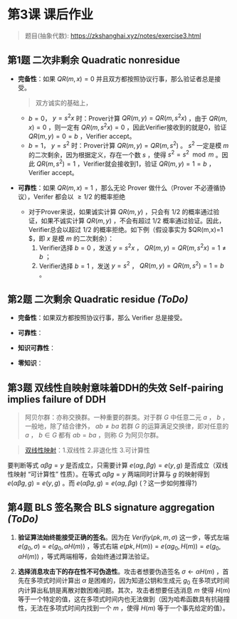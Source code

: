 # 第3课 课后作业

> 题目(抽象代数): https://zkshanghai.xyz/notes/exercise3.html


## 第1题 二次非剩余 Quadratic nonresidue

- **完备性**：如果 $QR(m, x)=0$ 并且双方都按照协议行事，那么验证者总是接受。

   > 双方诚实的基础上，

  - $b=0$， $y=s^2x$ 时：Prover计算 $QR(m,y)=QR(m,s^2x)$ ，由于 $QR(m,x)=0$ ，则一定有 $QR(m,s^2x)=0$ ，因此Verifier接收到的就是0，验证 $QR(m,y)=0=b$ ，Verifier accept。
  - $b=1$， $y = s^2$ 时：Prover计算 $QR(m,y)=QR(m,s^2)$ 。 $s^2$ 一定是模 $m$ 的二次剩余，因为根据定义，存在一个数 $s$ ，使得 $s^2 = s^2 \mod m$ 。因此 $QR(m,s^2)=1$ ，Verifier就会接收到1，验证 $QR(m,y)=1=b$ ，Verifier accept。

- **可靠性**：如果 $QR(m, x)=1$ ，那么无论 Prover 做什么（Prover 不必遵循协议），Verifer 都会以 $\geq 1 / 2$ 的概率拒绝

  - 对于Prover来说，如果诚实计算 $QR(m,y)$ ，只会有 $1/2$ 的概率通过验证，如果不诚实计算 $QR(m,y)$ ，不会有超过 $1/2$ 概率通过验证。因此，Verifier总会以超过 $1/2$ 的概率拒绝。如下例（假设事实为 $QR(m,x)=1 $，即 $x$ 是模 $m$ 的二次剩余）：
    1. Verifier选择 $b=0$ ，发送 $y = s^2x$ ， $QR(m,y)=QR(m,s^2x)=1 \neq b$ ；
    2. Verifier选择 $b=1$ ，发送 $y=s^2$ ， $QR(m,y)=QR(m,s^2)=1=b$ 。

## 第2题 二次剩余 Quadratic residue *(ToDo)*

- **完备性**：如果双方都按照协议行事，那么 Verifier 总是接受。

- **可靠性**：

- **知识可靠性**：

- **零知识**：

## 第3题 双线性自映射意味着DDH的失效 Self-pairing implies failure of DDH
> 阿贝尔群：亦称交换群。一种重要的群类。对于群 $G$ 中任意二元 $a$ ， $b$ ，一般地，除了结合律外， $ab≠ba$ 若群 $G$ 的运算满足交换律，即对任意的 $a$ ， $b∈G$ 都有 $ab=ba$ ，则称 $G$ 为阿贝尔群。

> [双线性映射](https://www.bilibili.com/video/BV11M411m7Qq/?spm_id_from=333.337.search-card.all.click&vd_source=0dd037413d496f35de84d58a72548d41)：1.双线性 2.非退化性 3.可计算性

要判断等式 $\alpha \beta g = y$ 是否成立，只需要计算 $e(\alpha g, \beta g) = e(y, g)$ 是否成立（双线性映射 “可计算性” 性质）。在等式 $\alpha \beta g = y$ 两端同时计算与 $g$ 的映射得到 $e(\alpha \beta g, g) = e(y, g)$ 。而 $e(\alpha \beta g, g) = e(\alpha g, \beta g)$ (？这一步如何推得?)

## 第4题 BLS 签名聚合 BLS signature aggregation *(ToDo)*

1. **验证算法始终能接受正确的签名**。因为在 $Verifiy(pk,m,\sigma)$ 这一步，等式左端 $e(g_0,\sigma) = e(g_0, \alpha H(m))$ ，等式右端 $e(pk,H(m)) = e(\alpha g_0, H(m))= e(g_0,\alpha H(m))$ ，等式两端相等，会始终通过算法验证。

2. **选择消息攻击下的存在性不可伪造性**。攻击者想要伪造签名 $\sigma \leftarrow \alpha H(m)$ ，首先在多项式时间计算出 $\alpha$ 是困难的，因为知道公钥和生成元 $g_0$ 在多项式时间内计算出私钥是离散对数困难问题。其次，攻击者想要任选消息 $m$ 使得 $H(m)$ 等于一个特定的值，这在多项式时间内也无法做到（因为哈希函数具有抗碰撞性，无法在多项式时间内找到一个 $m$ ，使得 $H(m)$ 等于一个事先给定的值）。

